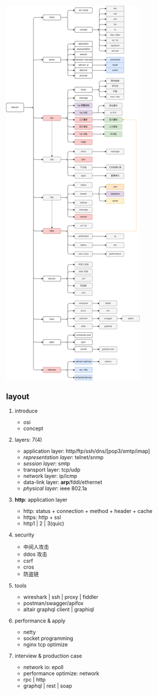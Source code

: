 ![avatar](/static/image/common/http-overview.png)

## layout

1. introduce

   - osi
   - concept

2. layers: 7(4)

   - application layer: http/ftp/ssh/dns/[pop3/smtp/imap]
   - _representation layer_: telnet/snmp
   - _session layer_: smtp
   - transport layer: tcp/udp
   - network layer: ip/icmp
   - data-link layer: **arp**/fddi/ethernet
   - _physical layer_: ieee 802.1a

3. **http**: application layer

   - http: status + connection + method + header + cache
   - https: http + ssl
   - http1 | 2 | 3(quic)

4. security

   - 中间人攻击
   - ddos 攻击
   - csrf
   - cros
   - 防盗链

5. tools

   - wireshark | ssh | proxy | fiddler
   - postman/swagger/apifox
   - altair graphql client | graphiql

6. performance & apply

   - netty
   - socket programming
   - nginx tcp optimize

7. interview & production case

   - network io: epoll
   - performance optimize: network
   - rpc | http
   - graphql | rest | soap
